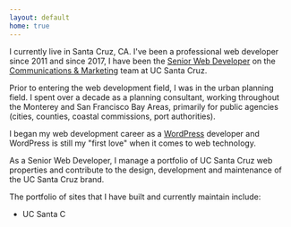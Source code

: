 ```yaml
---
layout: default
home: true
---
```


I currently live in Santa Cruz, CA. I've been a professional web developer since 2011 and since 2017, I have been the [Senior Web Developer](https://campusdirectory.ucsc.edu/cd_detail?uid=jchafin) on the [Communications & Marketing](https://communications.ucsc.edu) team at UC Santa Cruz.

Prior to entering the web development field, I was in the urban planning field. I spent over a decade as a planning consultant, working throughout the Monterey and San Francisco Bay Areas, primarily for public agencies (cities, counties, coastal commissions, port authorities).

I began my web development career as a [WordPress](https://wordpress.org/) developer and WordPress is still my "first love" when it comes to web technology.

As a Senior Web Developer, I manage a portfolio of UC Santa Cruz web properties and contribute to the design, development and maintenance of the UC Santa Cruz brand.

The portfolio of sites that I have built and currently maintain include:

- UC Santa C
